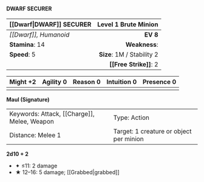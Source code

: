 #### DWARF SECURER

| [[Dwarf\|DWARF]] SECURER |   **Level 1 Brute Minion** |
| :----------------------- | -------------------------: |
| *[[Dwarf]], Humanoid*    |                   **EV 8** |
| **Stamina**: 14          |              **Weakness**: |
| **Speed**: 5             | **Size**: 1M / Stability 2 |
|                          |     **[[Free Strike]]**: 2 |

| **Might** +2 | **Agility** 0 | **Reason** 0 | **Intuition** 0 | **Presence** 0 |
| ------------ | ------------- | ------------ | --------------- | -------------- |
|              |               |              |                 |                |

**Maul (Signature)**

|                                             |                                         |
| :------------------------------------------ | :-------------------------------------- |
| Keywords: Attack, [[Charge]], Melee, Weapon | Type: Action                            |
| Distance: Melee 1                           | Target: 1 creature or object per minion |

**2d10 + 2**

- ✦ ≤11: 2 damage
- ★ 12–16: 5 damage; [[Grabbed|grabbed]]
